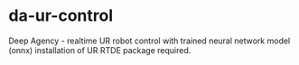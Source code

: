 # da-ur-control

Deep Agency - realtime UR robot control with trained neural network model (onnx)
installation of UR RTDE package required.
